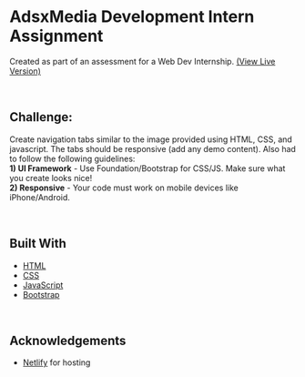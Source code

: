 # AdsxMedia Development Intern Assignment
Created as part of an assessment for a Web Dev Internship. <a href="https://accordion-to-tabs.netlify.app/">\(View Live Version\)</a>

&nbsp;
&nbsp;
## Challenge:
Create navigation tabs similar to the image provided using HTML, CSS, and javascript. The tabs should be responsive (add any demo content).
Also had to follow the following guidelines:<br>
**1) UI Framework** - Use Foundation/Bootstrap for CSS/JS. Make sure what you create looks nice!<br>
**2) Responsive** - Your code must work on mobile devices like iPhone/Android.


&nbsp;
&nbsp;
## Built With
- [HTML](https://developer.mozilla.org/en-US/docs/Web/HTML)
- [CSS](https://developer.mozilla.org/en-US/docs/Web/CSS)
- [JavaScript](https://developer.mozilla.org/en-US/docs/Web/JavaScript)
- [Bootstrap](https://getbootstrap.com/)


&nbsp;
&nbsp;
## Acknowledgements
- [Netlify](https://www.netlify.com/) for hosting

